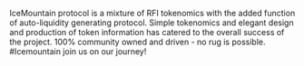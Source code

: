 IceMountain protocol is a mixture of RFI tokenomics with the added function of auto-liquidity generating protocol. Simple tokenomics and elegant design and production of token information has catered to the overall success of the project. 100% community owned and driven - no rug is possible. #Icemountain join us on our journey!
